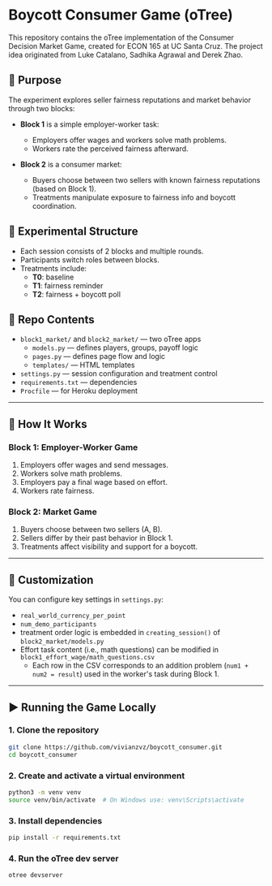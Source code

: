 # Boycott Consumer Game (oTree)

This repository contains the oTree implementation of the Consumer Decision Market Game, created for ECON 165 at UC Santa Cruz. The project idea originated from Luke Catalano, Sadhika Agrawal and Derek Zhao.

## 🧠 Purpose
The experiment explores seller fairness reputations and market behavior through two blocks:

- **Block 1** is a simple employer-worker task:
  - Employers offer wages and workers solve math problems.
  - Workers rate the perceived fairness afterward.

- **Block 2** is a consumer market:
  - Buyers choose between two sellers with known fairness reputations (based on Block 1).
  - Treatments manipulate exposure to fairness info and boycott coordination.

## 🧪 Experimental Structure
- Each session consists of 2 blocks and multiple rounds.
- Participants switch roles between blocks.
- Treatments include:
  - **T0**: baseline
  - **T1**: fairness reminder
  - **T2**: fairness + boycott poll

## 📁 Repo Contents
- `block1_market/` and `block2_market/` — two oTree apps
  - `models.py` — defines players, groups, payoff logic
  - `pages.py` — defines page flow and logic
  - `templates/` — HTML templates
- `settings.py` — session configuration and treatment control
- `requirements.txt` — dependencies
- `Procfile` — for Heroku deployment

---

## 🧩 How It Works

### Block 1: Employer-Worker Game
1. Employers offer wages and send messages.
2. Workers solve math problems.
3. Employers pay a final wage based on effort.
4. Workers rate fairness.

### Block 2: Market Game
1. Buyers choose between two sellers (A, B).
2. Sellers differ by their past behavior in Block 1.
3. Treatments affect visibility and support for a boycott.

---

## 🔧 Customization

You can configure key settings in `settings.py`:
- `real_world_currency_per_point`
- `num_demo_participants`
- treatment order logic is embedded in `creating_session()` of `block2_market/models.py`
- Effort task content (i.e., math questions) can be modified in `block1_effort_wage/math_questions.csv`
  - Each row in the CSV corresponds to an addition problem (`num1 + num2 = result`) used in the worker's task during Block 1.

---

## ▶️ Running the Game Locally

### 1. Clone the repository
```bash
git clone https://github.com/vivianzvz/boycott_consumer.git
cd boycott_consumer
```

### 2. Create and activate a virtual environment
```bash
python3 -m venv venv
source venv/bin/activate  # On Windows use: venv\Scripts\activate
```

### 3. Install dependencies
```bash
pip install -r requirements.txt
```

### 4. Run the oTree dev server
```bash
otree devserver
```
